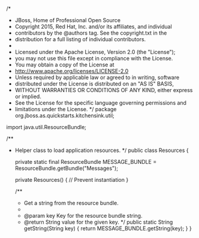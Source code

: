 /*
 * JBoss, Home of Professional Open Source
 * Copyright 2015, Red Hat, Inc. and/or its affiliates, and individual
 * contributors by the @authors tag. See the copyright.txt in the
 * distribution for a full listing of individual contributors.
 *
 * Licensed under the Apache License, Version 2.0 (the "License");
 * you may not use this file except in compliance with the License.
 * You may obtain a copy of the License at
 * http://www.apache.org/licenses/LICENSE-2.0
 * Unless required by applicable law or agreed to in writing, software
 * distributed under the License is distributed on an "AS IS" BASIS,
 * WITHOUT WARRANTIES OR CONDITIONS OF ANY KIND, either express or implied.
 * See the License for the specific language governing permissions and
 * limitations under the License.
 */
package org.jboss.as.quickstarts.kitchensink.util;

import java.util.ResourceBundle;

/**
 * Helper class to load application resources.
 */
public class Resources {

    private static final ResourceBundle MESSAGE_BUNDLE = ResourceBundle.getBundle("Messages");

    private Resources() {
        // Prevent instantiation
    }

    /**
     * Get a string from the resource bundle.
     *
     * @param key Key for the resource bundle string.
     * @return String value for the given key.
     */
    public static String getString(String key) {
        return MESSAGE_BUNDLE.getString(key);
    }
}
